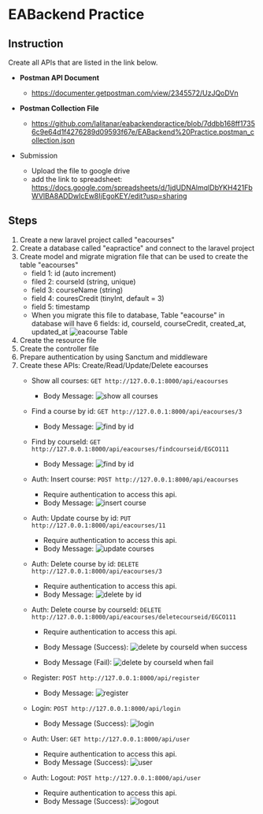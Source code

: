 # EABackend Practice

## Instruction 

Create all APIs that are listed in the link below.

- **Postman API Document**
  - https://documenter.getpostman.com/view/2345572/UzJQoDVn

- **Postman Collection File**
  - https://github.com/lalitanar/eabackendpractice/blob/7ddbb168ff17356c9e64d1f4276289d09593f67e/EABackend%20Practice.postman_collection.json
- Submission
  - Upload the file to google drive
  - add the link to spreadsheet: https://docs.google.com/spreadsheets/d/1jdUDNAlmqIDbYKH421FbWVlBA8ADDwIcEw8IjEgoKEY/edit?usp=sharing
## Steps
1. Create a new laravel project called "eacourses"
2. Create a database called "eapractice" and connect to the laravel project
3. Create model and migrate migration file that can be used to create the table "eacourses" 
   - field 1: id  (auto increment)
   - filed 2: courseId (string, unique)
   - field 3: courseName (string)
   - field 4: couresCredit (tinyInt, default = 3)
   - field 5: timestamp
   - When you migrate this file to database, Table "eacourse" in database will have 6 fields: id, courseId, courseCredit, created_at, updated_at
   ![eacourse Table](https://github.com/lalitanar/eabackendpractice/blob/2537bb18cc274a303fa5d61f0e3aa6c26395d444/eacourse_table.png)
4. Create the resource file
5. Create the controller file
6. Prepare authentication by using Sanctum and middleware
7. Create these APIs: Create/Read/Update/Delete eacourses
   - Show all courses: `GET http://127.0.0.1:8000/api/eacourses`
     - Body Message:
     ![show all courses](https://github.com/lalitanar/eabackendpractice/blob/1578db239a3bc484f2a52f415770b298d811f5a0/showallcourses.png) 
     
   - Find a course by id: `GET http://127.0.0.1:8000/api/eacourses/3`
     - Body Message:
     ![find by id](https://github.com/lalitanar/eabackendpractice/blob/1578db239a3bc484f2a52f415770b298d811f5a0/findcourseid.png)
     
   - Find by courseId: `GET http://127.0.0.1:8000/api/eacourses/findcourseid/EGCO111`
     - Body Message:
     ![find by id](https://github.com/lalitanar/eabackendpractice/blob/1578db239a3bc484f2a52f415770b298d811f5a0/findcourseid2.png)
     
   - Auth: Insert course: `POST http://127.0.0.1:8000/api/eacourses`
     - Require authentication to access this api.
     - Body Message:
     ![insert course](https://github.com/lalitanar/eabackendpractice/blob/1578db239a3bc484f2a52f415770b298d811f5a0/insertcourse.png) 
     
   - Auth: Update course by id: `PUT http://127.0.0.1:8000/api/eacourses/11`
     - Require authentication to access this api.
     - Body Message:
     ![update courses](https://github.com/lalitanar/eabackendpractice/blob/1578db239a3bc484f2a52f415770b298d811f5a0/updatecourse.png)
     
   - Auth: Delete course by id: `DELETE http://127.0.0.1:8000/api/eacourses/3`
     - Require authentication to access this api.
     - Body Message:
     ![delete by id](https://github.com/lalitanar/eabackendpractice/blob/1578db239a3bc484f2a52f415770b298d811f5a0/deletecourseid.png)
     
   - Auth: Delete course by courseId: `DELETE http://127.0.0.1:8000/api/eacourses/deletecourseid/EGCO111`
     - Require authentication to access this api.
     - Body Message (Success):
     ![delete by courseId when success](https://github.com/lalitanar/eabackendpractice/blob/1578db239a3bc484f2a52f415770b298d811f5a0/deletecourseid2.png)
     
     - Body Message (Fail):
     ![delete by courseId when fail](https://github.com/lalitanar/eabackendpractice/blob/1578db239a3bc484f2a52f415770b298d811f5a0/deletecourseid3.png)
     
   - Register: `POST http://127.0.0.1:8000/api/register`
     - Body Message:
     ![register](https://github.com/lalitanar/eabackendpractice/blob/1578db239a3bc484f2a52f415770b298d811f5a0/register.png)
   
   - Login: `POST http://127.0.0.1:8000/api/login`
     - Body Message (Success):
     ![login](https://github.com/lalitanar/eabackendpractice/blob/1578db239a3bc484f2a52f415770b298d811f5a0/login.png)
     
   - Auth: User: `GET http://127.0.0.1:8000/api/user`
     - Require authentication to access this api.
     - Body Message (Success):
     ![user](https://github.com/lalitanar/eabackendpractice/blob/1578db239a3bc484f2a52f415770b298d811f5a0/user.png)
     
   - Auth: Logout: `POST http://127.0.0.1:8000/api/user`
     - Require authentication to access this api.
     - Body Message (Success):
     ![logout](https://github.com/lalitanar/eabackendpractice/blob/1578db239a3bc484f2a52f415770b298d811f5a0/logout.png)
     
     

    
